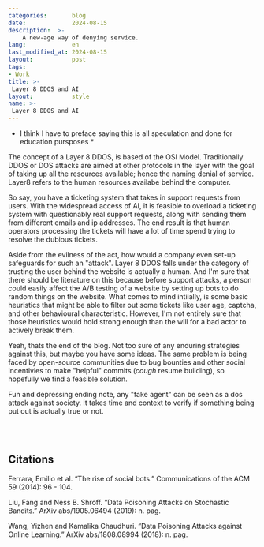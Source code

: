 ```yaml
---
categories:       blog
date:             2024-08-15
description:  >-
    A new-age way of denying service.
lang:             en
last_modified_at: 2024-08-15
layout:           post
tags:
- Work
title: >-
 Layer 8 DDOS and AI
layout:           style
name: >-
 Layer 8 DDOS and AI
---
```

* I think I have to preface saying this is all speculation and done for education pursposes *

The concept of a Layer 8 DDOS, is based of the OSI Model. Traditionally DDOS or DOS attacks are aimed at other protocols in the layer with the goal of taking up all the resources available; hence the naming denial of service. Layer8 refers to the human resources availabe behind the computer.

So say, you have a ticketing system that takes in support requests from users. With the widespread access of AI, it is feasible to overload a ticketing system with questionably real support requests, along with sending them from different emails and ip addresses. The end result is that human operators processing the tickets will have a lot of time spend trying to resolve the dubious tickets.

Aside from the evilness of the act, how would a company even set-up safeguards for such an "attack". Layer 8 DDOS falls under the category of trusting the user behind the website is actually a human. And I'm sure that there should be literature on this because before support attacks, a person could easily affect the A/B testing of a website by setting up bots to do random things on the website. What comes to mind intiially, is some basic heuristics that might be able to filter out some tickets like user age, captcha, and other behavioural characteristic. However, I'm not entirely sure that those heuristics would hold strong enough than the will for a bad actor to actively break them.

Yeah, thats the end of the blog. Not too sure of any enduring strategies against this, but maybe you have some ideas. The same problem is being faced by open-source communities due to bug bounties and other social incentivies to make "helpful" commits (*cough* resume building), so hopefully we find a feasible solution.

Fun and depressing ending note, any "fake agent" can be seen as a dos attack against society. It takes time and context to verify if something being put out is actually true or not.

<br/><br/>

## Citations

Ferrara, Emilio et al. “The rise of social bots.” Communications of the ACM 59 (2014): 96 - 104.

Liu, Fang and Ness B. Shroff. “Data Poisoning Attacks on Stochastic Bandits.” ArXiv abs/1905.06494 (2019): n. pag.

Wang, Yizhen and Kamalika Chaudhuri. “Data Poisoning Attacks against Online Learning.” ArXiv abs/1808.08994 (2018): n. pag.